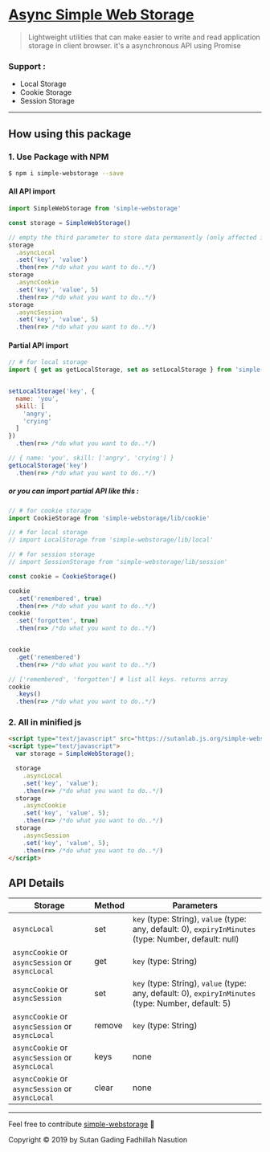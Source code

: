 # [Async Simple Web Storage](https://www.npmjs.com/package/simple-webstorage)
> Lightweight utilities that can make easier to write and read application storage in client browser.
it's a asynchronous API using Promise

### Support :
- Local Storage
- Cookie Storage
- Session Storage
---

## How using this package

### 1. Use Package with NPM

```bash
$ npm i simple-webstorage --save
```

#### All API import

```js
import SimpleWebStorage from 'simple-webstorage'

const storage = SimpleWebStorage()

// empty the third parameter to store data permanently (only affected in local)
storage
  .asyncLocal
  .set('key', 'value') 
  .then(r=> /*do what you want to do..*/)
storage
  .asyncCookie
  .set('key', 'value', 5)
  .then(r=> /*do what you want to do..*/)
storage
  .asyncSession
  .set('key', 'value', 5)
  .then(r=> /*do what you want to do..*/)
```

#### Partial API import

```js
// # for local storage
import { get as getLocalStorage, set as setLocalStorage } from 'simple-webstorage/lib/local'


setLocalStorage('key', {
  name: 'you',
  skill: [
    'angry',
    'crying'
  ]
})
  .then(r=> /*do what you want to do..*/) 

// { name: 'you', skill: ['angry', 'crying'] }
getLocalStorage('key')
  .then(r=> /*do what you want to do..*/)

```

##### or you can import partial API like this :

```js
// # for cookie storage
import CookieStorage from 'simple-webstorage/lib/cookie'

// # for local storage
// import LocalStorage from 'simple-webstorage/lib/local'

// # for session storage
// import SessionStorage from 'simple-webstorage/lib/session'

const cookie = CookieStorage()

cookie
  .set('remembered', true)
  .then(r=> /*do what you want to do..*/)
cookie
  .set('forgotten', true)
  .then(r=> /*do what you want to do..*/)


cookie
  .get('remembered')
  .then(r=> /*do what you want to do..*/)

// ['remembered', 'forgotten'] # list all keys. returns array
cookie
  .keys()
  .then(r=> /*do what you want to do..*/)

```

### 2. All in minified js

```html
<script type="text/javascript" src="https://sutanlab.js.org/simple-webstorage/lib/bundle/simple-webstorage.min.js"></script>
<script type="text/javascript">
  var storage = SimpleWebStorage();

  storage
    .asyncLocal
    .set('key', 'value');
    .then(r=> /*do what you want to do..*/)
  storage
    .asyncCookie
    .set('key', 'value', 5);
    .then(r=> /*do what you want to do..*/)
  storage
    .asyncSession
    .set('key', 'value', 5);
    .then(r=> /*do what you want to do..*/)
</script>
```

## API Details

| Storage   | Method      | Parameters                                                                                  |
|-----------|-------------|---------------------------------------------------------------------------------------------|
| `asyncLocal`   | set         | `key` (type: String), `value` (type: any, default: 0), `expiryInMinutes` (type: Number, default: null)  |
| `asyncCookie` or `asyncSession` or `asyncLocal`   | get         | `key` (type: String)                                                           |
| `asyncCookie` or `asyncSession`   | set         | `key` (type: String), `value` (type: any, default: 0), `expiryInMinutes` (type: Number, default: 5)     |
| `asyncCookie` or `asyncSession` or `asyncLocal`   | remove      | `key` (type: String)                                                                        |
| `asyncCookie` or `asyncSession` or `asyncLocal`   | keys        |  none                                                                                       |
| `asyncCookie` or `asyncSession` or `asyncLocal`   | clear       |  none                                                                               |

---
Feel free to contribute [simple-webstorage](https://github.com/sutanlab/simple-webstorage) 🙂

Copyright © 2019 by Sutan Gading Fadhillah Nasution